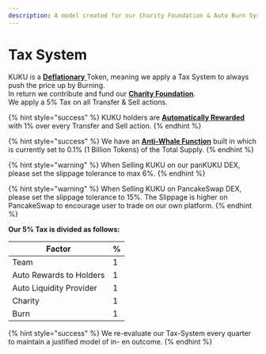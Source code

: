 ```yaml
---
description: A model created for our Charity Foundation & Auto Burn System
---
```


# Tax System

KUKU is a [**Deflationary** ](../../knowledge-center/glossary-and-vocab.md)Token, meaning we apply a Tax System to always push the price up by Burning. \
In return we contribute and fund our [**Charity Foundation**](../../knowledge-center/the-project/eco-system/charity-foundation.md).\
We apply a 5% Tax on all Transfer & Sell actions.

{% hint style="success" %}
KUKU holders are [**Automatically Rewarded**](../../knowledge-center/the-project/eco-system/use-cases/functions/auto-rewards.md) with 1% over every Transfer and Sell action.
{% endhint %}

{% hint style="success" %}
We have an [**Anti-Whale Function**](../../knowledge-center/the-project/eco-system/use-cases/functions/anti-whale.md) built in which is currently set to 0.1% (1 Billion Tokens) of the Total Supply.
{% endhint %}

{% hint style="warning" %}
When Selling KUKU on our panKUKU DEX, please set the slippage tolerance to max 6%.
{% endhint %}

{% hint style="warning" %}
When Selling KUKU on PancakeSwap DEX, please set the slippage tolerance to 15%. The Slippage is higher on PancakeSwap to encourage user to trade on our own platform.
{% endhint %}

**Our 5% Tax is divided as follows:**

| Factor                  | % |
| ----------------------- | - |
| Team                    | 1 |
| Auto Rewards to Holders | 1 |
| Auto Liquidity Provider | 1 |
| Charity                 | 1 |
| Burn                    | 1 |

{% hint style="success" %}
We re-evaluate our Tax-System every quarter to maintain a justified model of in- en outcome.
{% endhint %}
